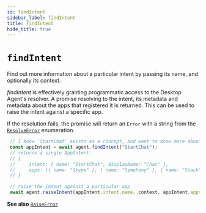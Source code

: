 ```yaml
---
id: findIntent
sidebar_label: findIntent
title: findIntent
hide_title: true
---
```

# `findIntent`
Find out more information about a particular intent by passing its name, and optionally its context.

_findIntent_ is effectively granting programmatic access to the Desktop Agent's resolver. 
A promise resolving to the intent, its metadata and metadata about the apps that registered it is returned.
This can be used to raise the intent against a specific app.
 
 
 If the resolution fails, the promise will return an `Error` with a string from the [`ResolveError`](ResolveError) enumeration.
   
  ```javascript
   // I know 'StartChat' exists as a concept, and want to know more about it ...
   const appIntent = await agent.findIntent("StartChat");
   // returns a single AppIntent:
   // {
   //     intent: { name: "StartChat", displayName: "Chat" },
   //     apps: [{ name: "Skype" }, { name: "Symphony" }, { name: "Slack" }]
   // }
 
   // raise the intent against a particular app
   await agent.raiseIntent(appIntent.intent.name, context, appIntent.apps[0].name);
   ```
   **See also** [`RaiseError`](RaiseError)